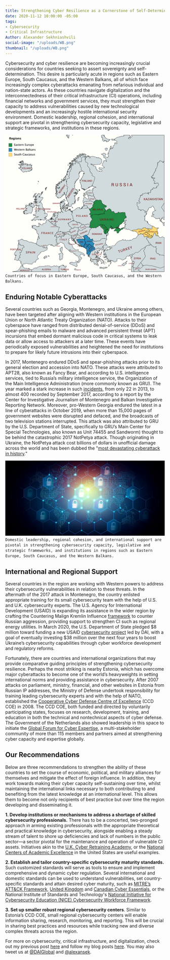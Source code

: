 ```yaml
---
title: Strengthening Cyber Resilience as a Cornerstone of Self-Determination
date: 2020-11-12 10:00:00 -05:00
tags:
- Cybersecurity
- Critical Infrastructure
Author: Alexander Sekhniashvili
social-image: "/uploads/WB.png"
thumbnail: "/uploads/WB.png"
---
```


Cybersecurity and cyber resilience are becoming increasingly crucial considerations for countries seeking to assert sovereignty and self-determination. This desire is particularly acute in regions such as Eastern Europe, South Caucasus, and the Western Balkans, all of which face increasingly complex cyberattacks emanating from nefarious individual and nation-state actors. As these countries navigate digitalization and the interconnectedness of their critical infrastructure (CI) operations, including financial networks and government services, they must strengthen their capacity to address vulnerabilities caused by new technological developments and an increasingly hostile international security environment. Domestic leadership, regional cohesion, and international support are pivotal in strengthening cybersecurity capacity, legislative and strategic frameworks, and institutions in these regions.

<!--more-->

![WB.png](/uploads/WB.png)`Countries of focus in Eastern Europe, South Caucasus, and the Western Balkans.`

## Enduring Notable Cyberattacks

Several countries such as Georgia, Montenegro, and Ukraine among others, have been targeted after aligning with Western institutions in the European Union or North Atlantic Treaty Organization (NATO). Attacks to their cyberspace have ranged from distributed denial-of-service (DDoS) and spear-phishing emails to malware and advanced persistent threat (APT) incursions that embed dormant malicious code in critical systems to leak data or allow access to attackers at a later time. These events have periodically exposed vulnerabilities and heightened the need for institutions to prepare for likely future intrusions into their cyberspace.

In 2017, Montenegro endured DDoS and spear-phishing attacks prior to its general election and accession into NATO. These attacks were attributed to APT28, also known as Fancy Bear, and according to U.S. intelligence services, tied to Russia’s military intelligence service, the Organization of the Main Intelligence Administration (more commonly known as GRU). The year marked a stark increase in such [incidents](https://www.theguardian.com/technology/2017/dec/30/wannacry-petya-notpetya-ransomware), from only 22 in 2013, to almost 400 recorded by September 2017, according to a report by the Center for Investigative Journalism of Montenegro and Balkan Investigative Reporting Network. Moreover, pro-Western Georgia endured the latest in a line of cyberattacks in October 2019, when more than 15,000 pages of government websites were disrupted and defaced, and the broadcasts of two television stations interrupted. This attack was also attributed to GRU by the U.S. Department of State, specifically to GRU’s Main Center for Special Technologies, also known as Unit 74455 and Sandworm) thought to be behind the catastrophic 2017 NotPetya attack. Though originating in Ukraine, the NotPetya attack cost billions of dollars in unofficial damage across the world and has been dubbed the "[most devastating cyberattack in history](https://www.wired.com/story/notpetya-cyberattack-ukraine-russia-code-crashed-the-world/)."

![CS.jpg](/uploads/CS.jpg)`Domestic leadership, regional cohesion, and international support are pivotal in strengthening cybersecurity capacity, legislative and strategic frameworks, and institutions in regions such as Eastern Europe, South Caucasus, and the Western Balkans.`

## International and Regional Support

Several countries in the region are working with Western powers to address their cybersecurity vulnerabilities in relation to these threats. In the aftermath of the 2017 attack in Montenegro, the country enlisted appropriate training for its small cybersecurity team with the help of U.S. and U.K. cybersecurity experts. The U.S. Agency for International Development (USAID) is expanding its assistance in the wider region by crafting the Countering Malign Kremlin Influence [framework](https://www.usaid.gov/sites/default/files/documents/1863/CMKI_Development_Framework_.pdf) to counter Russian aggression, providing support to strengthen CI such as regional energy utilities. In March 2020, the U.S. Department of State pledged $8 million toward funding a new USAID [cybersecurity project](https://www.usaid.gov/sites/default/files/documents/USAID_UkraineCybersecurityChallenge_CaseStudy_final.pdf) led by DAI, with a goal of eventually investing $38 million over the next four years to boost Ukraine’s cybersecurity capabilities through cyber workforce development and regulatory reforms.

Fortunately, there are countries and international organizations that may provide comparative guiding principles of strengthening cybersecurity resilience. Perhaps the most striking is nearby Estonia, which has overcome major cyberattacks to become one of the world’s heavyweights in setting international norms and providing assistance in cybersecurity. After 2007 attacks on parliament, ministry, financial, and other websites in Estonia from Russian IP addresses, the Ministry of Defense undertook responsibility for training leading cybersecurity experts and with the help of NATO, established the [Cooperative Cyber Defense Centre of Excellence](https://ccdcoe.org/) (CCD COE) in 2008. The CCD COE, both funded and directed by voluntarily participating states, focuses on research, development, training, and education in both the technical and nontechnical aspects of cyber defense. The Government of the Netherlands also showed leadership in this space to initiate the [Global Forum for Cyber Expertise](https://thegfce.org/), a multi-stakeholder community of more than 115 members and partners aimed at strengthening cyber capacity and expertise globally.

## Our Recommendations

Below are three recommendations to strengthen the ability of these countries to set the course of economic, political, and military alliances for themselves and mitigate the effect of foreign influence. In addition, they work towards making their cyber capacity self-sustaining over time, whilst maintaining the international links necessary to both contributing to and benefiting from the latest knowledge at an international level. This allows them to become not only recipients of best practice but over time the region developing and disseminating it.

**1. Develop institutions or mechanisms to address a shortage of skilled cybersecurity professionals.** There has to be a concerted, two-pronged approach in arming existing professionals with the appropriate theoretical and practical knowledge in cybersecurity, alongside enabling a steady stream of talent to shore up deficiencies and lack of numbers in the public sector—a sector pivotal for the maintenance and operation of vulnerable CI assets. Initiatives akin to the [U.K. Cyber Retraining Academy](https://www.sans.org/ukcyberacademy), or the [National Centers of Academic Excellence](https://www.nsa.gov/resources/students-educators/centers-academic-excellence/) in the United States are useful examples.

**2. Establish and tailor country-specific cybersecurity maturity standards.** Such customized standards will serve as tools to ensure and implement comprehensive and dynamic cyber regulation. Several international and domestic standards can be used to understand vulnerabilities, set country-specific standards and attain desired cyber maturity, such as [MITRE’s ATT&CK Framework,](https://attack.mitre.org/) [United Kingdom](https://www.ncsc.gov.uk/cyberessentials/overview) and [Canadian Cyber Essentials,](https://cybernb.ca/Trust-and-Compliance.htm) or the National Institute of Standards and Technology's [National Initiative for Cybersecurity Education (NICE) Cybersecurity Workforce Framework](https://niccs.cisa.gov/workforce-development/cyber-security-workforce-framework).

**3. Set up smaller robust regional cybersecurity centers**. Similar to Estonia’s CCD COE, small regional cybersecurity centers will enable information sharing, research, monitoring, and reporting. This will be crucial in sharing best practices and resources while tracking new and diverse complex threats across the region.

For more on cybersecurity, critical infrastructure, and digitalization, check out my previous post [here](https://dai-global-digital.com/impact-of-the-us-and-eu-in-critical-infrastructure-digitalization-and-cybersecurity-in-the-western-balkans.html) and follow my blog posts [here](https://dai-global-digital.com/authors/alexander-sekhniashvili/). You may also tweet us at [@DAIGlobal](https://twitter.com/DAIGlobal) and [@alexansek](https://twitter.com/alexansek).